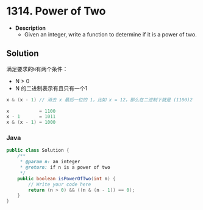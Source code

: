 # 1314. Power of Two

- **Description**
    - Given an integer, write a function to determine if it is a power of two.

## Solution

满足要求的`N`有两个条件：

- N > 0
- N 的二进制表示有且只有一个1

```java
x & (x - 1) // 消去 x 最后一位的 1，比如 x = 12，那么在二进制下就是 (1100)2
​
x           = 1100
x - 1       = 1011
x & (x - 1) = 1000
```

### Java

```java
public class Solution {
    /**
     * @param n: an integer
     * @return: if n is a power of two
     */
    public boolean isPowerOfTwo(int n) {
        // Write your code here
        return (n > 0) && ((n & (n - 1)) == 0);
    }
}
```

